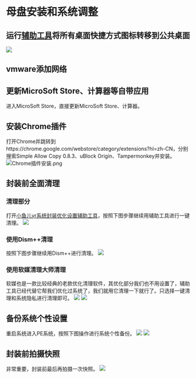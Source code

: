# 母盘安装和系统调整

## 运行[辅助工具](https://www.yrxitong.com/h-nd-100.html)将所有桌面快捷方式图标转移到公共桌面
![](https://img.itsk.com/itkdx/attachment/forum/202202/14/095540tevb8kdm4pdbhk9t.jpg)

## vmware添加网络

## 更新MicroSoft Store、计算器等自带应用
进入MicroSoft Store，直接更新MicroSoft Store、计算器。

## 安装Chrome插件
打开Chrome并跳转到https://chrome.google.com/webstore/category/extensions?hl=zh-CN，分别搜索Simple Allow Copy 0.8.3、uBlock Origin、Tampermonkey并安装。
![Chrome插件安装.png](https://s2.loli.net/2023/04/24/ockpz5Uvhi9quG6.png)

## 封装前全面清理
### 清理部分
打开[小鱼儿yr系统封装优化设置辅助工具](https://www.yrxitong.com/h-nd-100.html)，按照下图步骤继续用辅助工具进行一键清理。
![](https://img.itsk.com/itkdx/attachment/forum/202001/31/132659jgz6j9g1noxvcee9.jpg)

### 使用Dism++清理
按照下图步骤继续用Dism++进行清理。
![](https://img.itsk.com/itkdx/attachment/forum/202001/31/142950j3fjjz4pjpozjlu5.jpg)

### 使用软媒清理大师清理
软媒也是一款比较经典的老款优化清理软件，其优化部分我们也不用设置了，辅助工具已经代替它帮我们优化过系统了，我们就用它清理一下就行了。只选择一键清理和系统隐私进行清理即可。
![](https://img.itsk.com/itkdx/attachment/forum/202201/14/223651bqetmegm1y3st9sf.jpg)
![](https://img.itsk.com/itkdx/attachment/forum/202201/14/223651g6m5uvusl2suvswv.jpg)

## 备份系统个性设置
重启系统进入PE系统，按照下图操作进行系统个性备份。
![](https://img.itsk.com/itkdx/attachment/forum/202202/14/100432rbpttpob0n3n330d.jpg)
![](https://img.itsk.com/itkdx/attachment/forum/202202/14/100432dmtluun32j7ulmmt.jpg)

## 封装前拍摄快照
非常重要，封装前最后再拍摄一次快照。
![](https://img.itsk.com/itkdx/attachment/forum/202202/14/100443z6aeefy173tae7fz.jpg)